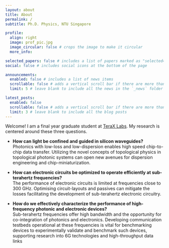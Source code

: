 ```yaml
---
layout: about
title: About
permalink: /
subtitle: Ph.D. Physics, NTU Singapore

profile:
  align: right
  image: prof_pic.jpg
  image_circular: false # crops the image to make it circular
  more_info:

selected_papers: false # includes a list of papers marked as "selected={true}"
social: false # includes social icons at the bottom of the page

announcements:
  enabled: false # includes a list of news items
  scrollable: false # adds a vertical scroll bar if there are more than 3 news items
  limit: 5 # leave blank to include all the news in the `_news` folder

latest_posts:
  enabled: false
  scrollable: false # adds a vertical scroll bar if there are more than 3 new posts items
  limit: 3 # leave blank to include all the blog posts
---
```


Welcome! I am a final year graduate student at [TeraX Labs](https://web.spms.ntu.edu.sg/~ranjans/index.html). My research is centered around these three questions.

- **How can light be confined and guided in silicon waveguides?**  
 Photonics with low-loss and low-dispersion enables high speed chip-to-chip data transfer. Utilizing the novel concepts of topological physics in topological photonic systems can open new avenues for dispersion engineering and chip-miniaturization.

- **How can electronic circuits be optimized to operate efficiently at sub-terahertz frequencies?**  
  The performance of electronic circuits is limited at frequencies close to 300 GHz. Optimising circuit-layouts and passives can mitigate the losses facilitating the development of sub-terahertz electronic circuitry. 

- **How do we effectively characterize the performance of high-frequency photonic and electronic devices?**  
  Sub-terahertz frequencies offer high bandwidth and the opportunity for co-integration of photonics and electronics. Developing communication testbeds operational at these frequencies is vital for benchmarking devices to experimentally validate and benchmark such devices, supporting research into 6G technologies and high-throughput data links
